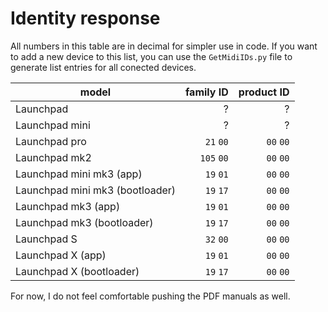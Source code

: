# Identity response 

All numbers in this table are in decimal for simpler use in code.
If you want to add a new device to this list, you can use the `GetMidiIDs.py` file
to generate list entries for all conected devices.

| model                           | family ID   | product ID |
| ------------------------------- | ----------: | ---------: |
| Launchpad                       |          ?  |         ?  |
| Launchpad mini                  |          ?  |         ?  |
| Launchpad pro                   |  `21`  `00` | `00` `00`  |
| Launchpad mk2                   | `105`  `00` | `00` `00`  |
| Launchpad mini mk3 (app)        |  `19`  `01` | `00` `00`  |
| Launchpad mini mk3 (bootloader) |  `19`  `17` | `00` `00`  |
| Launchpad mk3 (app)             |  `19`  `01` | `00` `00`  |
| Launchpad mk3 (bootloader)      |  `19`  `17` | `00` `00`  |
| Launchpad S                     |  `32`  `00` | `00` `00`  |
| Launchpad X (app)               |  `19`  `01` | `00` `00`  |
| Launchpad X (bootloader)        |  `19`  `17` | `00` `00`  |

For now, I do not feel comfortable pushing the PDF manuals as well.